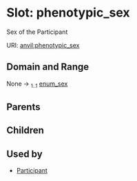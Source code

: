 
# Slot: phenotypic_sex

Sex of the Participant

URI: [anvil:phenotypic_sex](https://anvilproject.org/acr-harmonized-data-model/phenotypic_sex)


## Domain and Range

None &#8594;  <sub>1..1</sub> [enum_sex](enum_sex.md)

## Parents


## Children


## Used by

 * [Participant](Participant.md)
